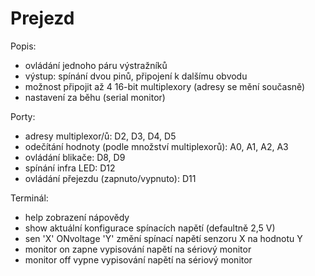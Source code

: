 # Prejezd

Popis:
 - ovládání jednoho páru výstražníků
 - výstup: spínání dvou pinů, připojení k dalšímu obvodu
 - možnost připojit až 4 16-bit multiplexory (adresy se mění současně)
 - nastavení za běhu (serial monitor)
 
 Porty:
 - adresy multiplexor/ů: D2, D3, D4, D5
 - odečítání hodnoty (podle množství multiplexorů): A0, A1, A2, A3
 - ovládání blikače: D8, D9
 - spínání infra LED: D12
 - ovládání přejezdu (zapnuto/vypnuto): D11
 
 Terminál:
 - help				                    zobrazení nápovědy
 - show			              	      aktuální konfigurace spínacích napětí (defaultně 2,5 V)
 - sen 'X' ONvoltage 'Y'	      změní spínací napětí senzoru X na hodnotu Y
 - monitor on			               zapne vypisování napětí na sériový monitor
 - monitor off			              vypne vypisování napětí na sériový monitor

 

